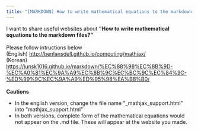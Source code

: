 ```yaml
---
title: "[MARKDOWN] How to write mathematical equations to the markdown files?"
---
```


I want to share useful websites about **"How to write mathematical equations to the markdown files?"** <br>
<br>
Please follow intructions below <br>
(English) <http://benlansdell.github.io/computing/mathjax/> <br>
(Korean) <https://junsk1016.github.io/markdown/%EC%88%98%EC%8B%9D-%EC%A0%81%EC%9A%A9%EC%8B%9C%EC%BC%9C%EC%84%9C-%ED%99%9C%EC%9A%A9%ED%95%98%EA%B8%B0/> <br>
<br>
**Cautions** <br>
* In the english version, change the file name "_mathjax_support.html"  into "mathjax_support.html" <br>
* In both versions, complete form of the mathematical equations would not appear on the .md file. These will appear at the website you made.


